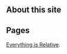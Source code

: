 ## About this site 

## Pages
[Everything is Relative](/iCloud/monkeyinshoes/everythingisrelative.md).

